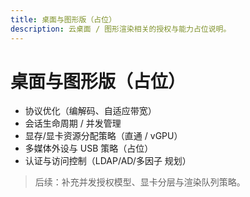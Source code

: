 ```yaml
---
title: 桌面与图形版（占位）
description: 云桌面 / 图形渲染相关的授权与能力占位说明。
---
```


# 桌面与图形版（占位）

- 协议优化（编解码、自适应带宽）
- 会话生命周期 / 并发管理
- 显存/显卡资源分配策略（直通 / vGPU）
- 多媒体外设与 USB 策略（占位）
- 认证与访问控制（LDAP/AD/多因子 规划）

> 后续：补充并发授权模型、显卡分层与渲染队列策略。
